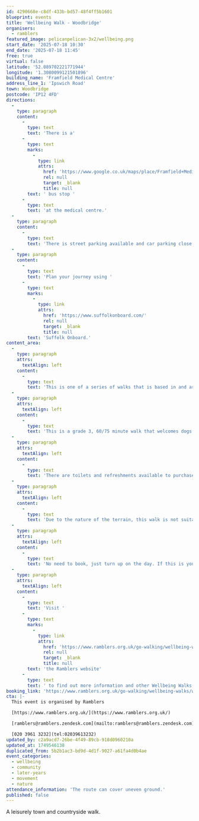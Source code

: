 ```yaml
---
id: 4290668e-c8df-433b-bd57-48f4ff5b1601
blueprint: events
title: 'Wellbeing Walk - Woodbridge'
organisers:
  - ramblers
featured_image: pelicanpelican-3x2/wellbeing.png
start_date: '2025-07-18 10:30'
end_date: '2025-07-18 11:45'
free: true
virtual: false
latitude: '52.089702221771944'
longitude: '1.3080099121501896'
building_name: 'Framfield Medical Centre'
address_line_1: 'Ipswich Road'
town: Woodbridge
postcode: 'IP12 4FD'
directions:
  -
    type: paragraph
    content:
      -
        type: text
        text: 'There is a'
      -
        type: text
        marks:
          -
            type: link
            attrs:
              href: 'https://www.google.co.uk/maps/place/Framfield+Medical+Centre/@52.0892922,1.3072211,19z/data=!4m14!1m7!3m6!1s0x47d99c7d230d0c61:0x68e750355157dcc7!2sFramfield+Medical+Centre!8m2!3d52.089577!4d1.307967!16s%2Fg%2F11c0wks92v!3m5!1s0x47d99c7d236318ab:0x824f8f5cfa72cf3b!8m2!3d52.089497!4d1.307976!16s%2Fg%2F11c0wm7fn_?entry=ttu&g_ep=EgoyMDI1MDYwOC4wIKXMDSoASAFQAw%3D%3D'
              rel: null
              target: _blank
              title: null
        text: ' bus stop '
      -
        type: text
        text: 'at the medical centre.'
  -
    type: paragraph
    content:
      -
        type: text
        text: 'There is street parking available and car parking close by at Kingston Fields Playground.'
  -
    type: paragraph
    content:
      -
        type: text
        text: 'Plan your journey using '
      -
        type: text
        marks:
          -
            type: link
            attrs:
              href: 'https://www.suffolkonboard.com/'
              rel: null
              target: _blank
              title: null
        text: 'Suffolk Onboard.'
content_area:
  -
    type: paragraph
    attrs:
      textAlign: left
    content:
      -
        type: text
        text: 'This is one of a series of walks that is based in and around Woodbridge and explores the beauty of the area close to the town. There are many tracks and paths in Woodbridge which these walks explore, seeing beautiful buildings and parkland, and of course walking along the stunning and historical River Deben.'
  -
    type: paragraph
    attrs:
      textAlign: left
    content:
      -
        type: text
        text: 'This is a grade 3, 60/75 minute walk that welcomes dogs on a short lead. '
  -
    type: paragraph
    attrs:
      textAlign: left
    content:
      -
        type: text
        text: 'There are toilets and refreshments available to purchase at the end of the walk. '
  -
    type: paragraph
    attrs:
      textAlign: left
    content:
      -
        type: text
        text: 'Due to the nature of the terrain, this walk is not suitable for wheelchair users. '
  -
    type: paragraph
    attrs:
      textAlign: left
    content:
      -
        type: text
        text: 'No need to book, just turn up on the day. If this is your first walk you will be required to complete a registration form before the walk.'
  -
    type: paragraph
    attrs:
      textAlign: left
    content:
      -
        type: text
        text: 'Visit '
      -
        type: text
        marks:
          -
            type: link
            attrs:
              href: 'https://www.ramblers.org.uk/go-walking/wellbeing-walks-groups/ramblers-wellbeing-walks-suffolk'
              rel: null
              target: _blank
              title: null
        text: 'the Ramblers website'
      -
        type: text
        text: ' to find out more information and other Wellbeing Walks. '
booking_link: 'https://www.ramblers.org.uk/go-walking/wellbeing-walks/walk-around-woodbridge-and-surrounding-areas-23'
cta: |-
  This event is organised by Ramblers

  [https://www.ramblers.org.uk/](https://www.ramblers.org.uk/) 

  [ramblers@ramblers.zendesk.com](mailto:ramblers@ramblers.zendesk.com)

  [020 3961 3232](tel:02039613232)
updated_by: c2a9acd7-26be-4f49-89cb-918d0960210a
updated_at: 1749546138
duplicated_from: 5b2b1ac3-bd9d-4d1f-9027-a61fa4d0b4ae
event_categories:
  - wellbeing
  - community
  - later-years
  - movement
  - nature
attendance_information: 'The route can cover uneven ground.'
published: false
---
```

A leisurely town and countryside walk.